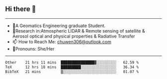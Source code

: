 ## Hi there 👋
---
- 🌱A Geomatics Engineering graduate Student.
- 🔭Research in:Atmospheric LIDAR & Remote sensing of satellite & Aerosol optical and physical properties & Radiative Transfer
- 📫 How to Reach Me: chuwen306@outlook.com
- 🍒Pronouns: She/Her
---

<!--START_SECTION:waka-->

```txt
Other    21 hrs 11 mins  ███████████████▓░░░░░░░░░   62.59 %
TeX      12 hrs 18 mins  █████████░░░░░░░░░░░░░░░░   36.34 %
BibTeX   21 mins         ▒░░░░░░░░░░░░░░░░░░░░░░░░   01.07 %
```

<!--END_SECTION:waka-->







